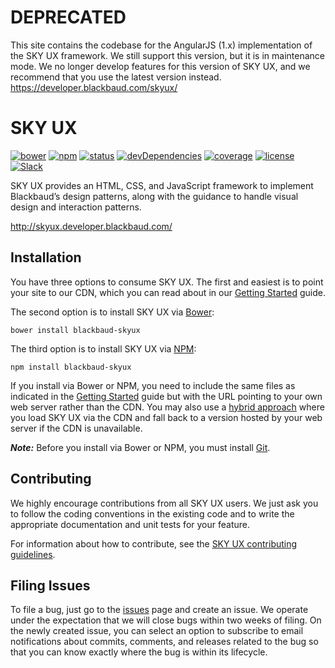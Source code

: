 # DEPRECATED
This site contains the codebase for the AngularJS (1.x) implementation of the SKY UX framework. We still support this version, but it is in maintenance mode. We no longer develop features for this version of SKY UX, and we recommend that you use the latest version instead. https://developer.blackbaud.com/skyux/

# SKY UX

[![bower](https://img.shields.io/bower/v/blackbaud-skyux.svg)](https://github.com/blackbaud/skyux/releases)
[![npm](https://img.shields.io/npm/v/blackbaud-skyux.svg)](https://www.npmjs.com/package/blackbaud-skyux)
[![status](https://travis-ci.org/blackbaud/skyux.svg?branch=master)](https://travis-ci.org/blackbaud/skyux)
[![devDependencies](https://david-dm.org/blackbaud/skyux/dev-status.svg)](https://david-dm.org/blackbaud/skyux#info=devDependencies)
[![coverage](https://codecov.io/github/blackbaud/skyux/coverage.svg?branch=master)](https://codecov.io/github/blackbaud/skyux/)
[![license](https://img.shields.io/badge/license-MIT-blue.svg)](https://github.com/blackbaud/skyux/blob/master/LICENSE)
[![Slack](https://blackbaud-skyux-slackin.herokuapp.com/badge.svg)](https://blackbaud-skyux-slackin.herokuapp.com/)

SKY UX provides an HTML, CSS, and JavaScript framework to implement Blackbaud’s design patterns, along with the guidance to handle visual design and interaction patterns.

http://skyux.developer.blackbaud.com/

## Installation

You have three options to consume SKY UX. The first and easiest is to point your site to our CDN, which you can read about in our [Getting Started](http://skyux.developer.blackbaud.com/getting-started/start-a-project/#create-a-page) guide.

The second option is to install SKY UX via [Bower](http://bower.io/search/?q=blackbaud-skyux):

    bower install blackbaud-skyux

The third option is to install SKY UX via [NPM](https://www.npmjs.com/package/blackbaud-skyux):

    npm install blackbaud-skyux

If you install via Bower or NPM, you need to include the same files as indicated in the [Getting Started](http://skyux.developer.blackbaud.com/getting-started/start-a-project/#create-a-page) guide but with the URL pointing to your own web server rather than the CDN.  You may also use a [hybrid approach](http://skyux.developer.blackbaud.com/blog/2016-01-06/) where you load SKY UX via the CDN and fall back to a version hosted by your web server if the CDN is unavailable.

***Note:*** Before you install via Bower or NPM, you must install [Git](https://git-scm.com/).  

## Contributing

We highly encourage contributions from all SKY UX users. We just ask you to follow the coding conventions in the existing code and to write the appropriate documentation and unit tests for your feature.

For information about how to contribute, see the [SKY UX contributing guidelines](https://github.com/blackbaud/skyux/blob/master/.github/CONTRIBUTING.md).

## Filing Issues

To file a bug, just go to the [issues](https://github.com/blackbaud/skyux/issues) page and create an issue. We operate under the expectation that we will close bugs within two weeks of filing. On the newly created issue, you can select an option to subscribe to email notifications about commits, comments, and releases related to the bug so that you can know exactly where the bug is within its lifecycle.

